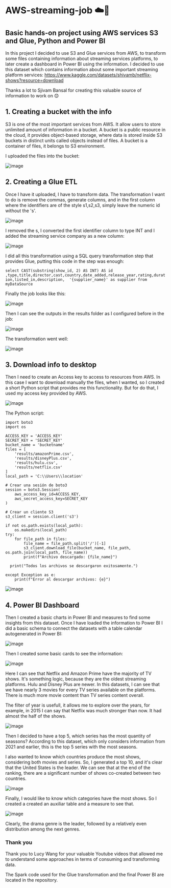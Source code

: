 # AWS-streaming-job :cloud::snake:
## __Basic hands-on project using AWS services S3 and Glue, Python and Power BI__

In this project I decided to use S3 and Glue services from AWS, to transform some files containing information about streaming services platforms, to later create a dashboard in Power BI using the information.
I decided to use this dataset which contains information about some important streaming platform services:
https://www.kaggle.com/datasets/shivamb/netflix-shows?resource=download 

Thanks a lot to Sjivam Bansal for creating this valuable source of information to work on :blush:

## __1. Creating a bucket with the info__
S3 is one of the most important services from AWS. It allow users to store unlimited amount of information in a bucket. A bucket is a public resource in the cloud, it provides object-based storage, where data is stored inside S3 buckets in distinct units called objects instead of files. A bucket is a container of files, it belongs to S3 environment.

I uploaded the files into the bucket:

![image](https://github.com/emilianoregazzoni/AWS-streaming-job/assets/20979227/4d7ed7ce-4c37-45b2-a947-4b5bdc539eeb)


## __2. Creating a Glue ETL__

Once I have it uploaded, I have to transform data. The transformation I want to do is remove the commas, generate columns, and in the first column where the identifiers are of the style s1,s2,s3, simply leave the numeric id without the 's'.

![image](https://github.com/emilianoregazzoni/AWS-streaming-job/assets/20979227/d3604277-6c9e-4f18-9d77-b9d38c652449)

I removed the s, I converted the first identifier column to type INT and I added the streaming service company as a new column:

![image](https://github.com/emilianoregazzoni/AWS-streaming-job/assets/20979227/d2c0ea33-e92a-4108-af66-91c05c0f57f0)

I did all this transformation using a SQL query transformation step that provides Glue, putting this code in the step was enough:

`select CAST(substring(show_id, 2) AS INT) AS id ,type,title,director,cast,country,date_added,release_year,rating,duration,listed_in,description,  '{supplier_name}' as supplier from myDataSource`

Finally the job looks like this:

![image](https://github.com/emilianoregazzoni/AWS-streaming-job/assets/20979227/7d9e167e-c431-452e-be4b-555de97194a5)

Then I can see the outputs in the results folder as I configured before in the job:

![image](https://github.com/emilianoregazzoni/AWS-streaming-job/assets/20979227/9b1d66bb-98d9-4394-b4eb-94a3532814ba)

The transformation went well:

![image](https://github.com/emilianoregazzoni/AWS-streaming-job/assets/20979227/44a9812b-5358-4138-bb01-bba3af3785f2)

## __3. Download info to desktop__

Then I need to create an Access key to access to resources from AWS. In this case I want to download manually the files, when I wanted, so I created a short Python script that provides me this functionality. But for do that, I used my access key provided by AWS.

![image](https://github.com/emilianoregazzoni/AWS-streaming-job/assets/20979227/2f410aa7-d1e8-4ab4-ac64-6d1cd0e6d7ac)

The Python script:

```
import boto3
import os

ACCESS_KEY = 'ACCESS_KEY'
SECRET_KEY = 'SECRET_KEY'
bucket_name = 'bucketname'
files = [
    'results/amazonPrime.csv',
    'results/disneyPlus.csv',
    'results/hulu.csv',
    'results/netflix.csv'
]
local_path = 'C:\\Users\\location'

# Crear una sesión de boto3
session = boto3.Session(
    aws_access_key_id=ACCESS_KEY,
    aws_secret_access_key=SECRET_KEY
)

# Crear un cliente S3
s3_client = session.client('s3')

if not os.path.exists(local_path):
    os.makedirs(local_path)
try:
    for file_path in files:
        file_name = file_path.split('/')[-1]
        s3_client.download_file(bucket_name, file_path, os.path.join(local_path, file_name))
        print(f"Archivo descargado: {file_name}")
        
  print("Todos los archivos se descargaron exitosamente.")
    
except Exception as e:
    print(f"Error al descargar archivos: {e}")
```

![image](https://github.com/emilianoregazzoni/AWS-streaming-job/assets/20979227/d87b88c5-33e5-4449-981c-b8d713526cc3)

## __4. Power BI Dashboard__

Then I created a basic charts in Power BI and measures to find some insights from this dataset. Once I have loaded the information to Power BI I did a basic schema to connect the datasets with a table calendar autogenerated in Power BI:

![image](https://github.com/emilianoregazzoni/AWS-streaming-job/assets/20979227/d36784a3-b3b5-4284-a29f-78860ea740e1)

Then I created some basic cards to see the information:

![image](https://github.com/emilianoregazzoni/AWS-streaming-job/assets/20979227/296e0cfd-fdbf-49bc-86f9-e96ce2152037)

Here I can see that Netflix and Amazon Prime have the majority of TV shows. It's something logic, because they are the oldest streaming platforms. Hulu and Disney Plus are newer.
In this datasets, I can see that we have nearly 3 movies for every TV series available on the platforms. There is much more movie content than TV series content overall.

The filter of year is usefull, it allows me to explore over the years, for example, in 2015 I can say that Netflix was much stronger than now. It had almost the half of the shows.

![image](https://github.com/emilianoregazzoni/AWS-streaming-job/assets/20979227/fbac6d10-0027-40e7-87b2-de96a06623da)

Then I decided to have a top 5, which series has the most quantity of seassons? According to this dataset, which only considers information from 2021 and earlier, this is the top 5 series with the most seasons.

I also wanted to know which countries produce the most shows, considering both movies and series. So, I generated a top 10, and it's clear that the United States is the leader. We can see that at the end of the ranking, there are a significant number of shows co-created between two countries.

![image](https://github.com/emilianoregazzoni/AWS-streaming-job/assets/20979227/37d3e4f2-c78e-48c4-9b1a-6ef78d606b51)

Finally, I would like to know which categories have the most shows. So I created a created an auxiliar table and a measure to see that.

![image](https://github.com/emilianoregazzoni/AWS-streaming-job/assets/20979227/d100a054-3f96-4601-8028-dbde70353907)

Clearly, the drama genre is the leader, followed by a relatively even distribution among the next genres.


### Thank you

Thank you to Lucy Wang for your valuable Youtube videos that allowed me to understand some approaches in terms of consuming and transforming data.

The Spark code used for the Glue transformation and the final Power BI are located in the repository.
